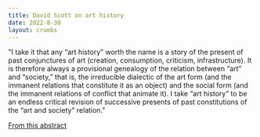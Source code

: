 ```yaml
---
title: David Scott on art history
date: 2022-8-30
layout: crumbs
---
```


"I take it that any “art history” worth the name is a story of the present of past conjunctures of art (creation, consumption, criticism, infrastructure). It is therefore always a provisional genealogy of the relation between “art” and “society,” that is, the irreducible dialectic of the art form (and the immanent relations that constitute it as an object) and the social form (and the immanent relations of conflict that animate it). I take “art history” to be an endless critical revision of successive presents of past constitutions of the “art and society” relation."

[From this abstract](https://www.clarkart.edu/Research-Academic/RAP-Events/Clark-Conference-2022/Abstracts)